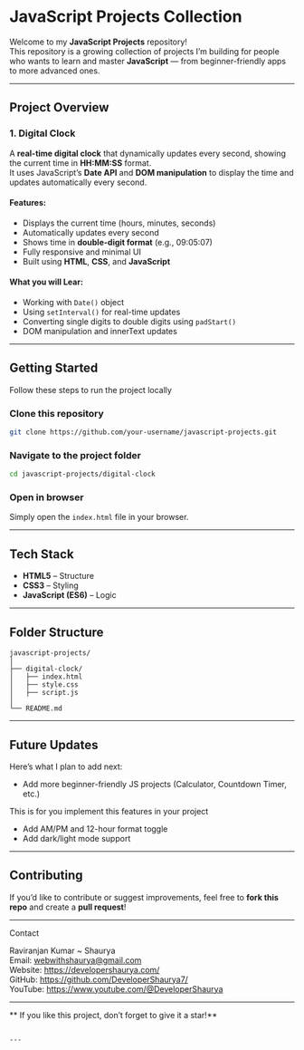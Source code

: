 
# JavaScript Projects Collection

Welcome to my **JavaScript Projects** repository!  
This repository is a growing collection of projects I’m building for people who wants to learn and master **JavaScript** — from beginner-friendly apps to more advanced ones.

---

## Project Overview

### 1. Digital Clock
A **real-time digital clock** that dynamically updates every second, showing the current time in **HH:MM:SS** format.  
It uses JavaScript’s **Date API** and **DOM manipulation** to display the time and updates automatically every second.

#### Features:
- Displays the current time (hours, minutes, seconds)
- Automatically updates every second
- Shows time in **double-digit format** (e.g., 09:05:07)
- Fully responsive and minimal UI
- Built using **HTML**, **CSS**, and **JavaScript**

#### What you will Lear:
- Working with `Date()` object
- Using `setInterval()` for real-time updates
- Converting single digits to double digits using `padStart()`
- DOM manipulation and innerText updates

---

## Getting Started

Follow these steps to run the project locally 

### Clone this repository
```bash
git clone https://github.com/your-username/javascript-projects.git
````

### Navigate to the project folder

```bash
cd javascript-projects/digital-clock
```

### Open in browser

Simply open the `index.html` file in your browser.

---

## Tech Stack

* **HTML5** – Structure
* **CSS3** – Styling
* **JavaScript (ES6)** – Logic

---

## Folder Structure

```
javascript-projects/
│
├── digital-clock/
│   ├── index.html
│   ├── style.css
│   ├── script.js
│
└── README.md
```

---

## Future Updates

Here’s what I plan to add next:

* Add more beginner-friendly JS projects (Calculator, Countdown Timer, etc.)

This is for you implement this features in your project

* Add AM/PM and 12-hour format toggle
* Add dark/light mode support

---

## Contributing

If you’d like to contribute or suggest improvements, feel free to **fork this repo** and create a **pull request**!

---

Contact

Raviranjan Kumar ~ Shaurya <br>
Email:   webwithshaurya@gmail.com <br>
Website: https://developershaurya.com/ <br>
GitHub:  https://github.com/DeveloperShaurya7/ <br>
YouTube: https://www.youtube.com/@DeveloperShaurya <br>

---

** If you like this project, don’t forget to give it a star!**

```

---

